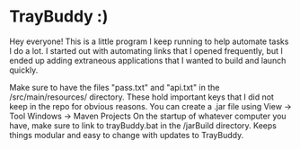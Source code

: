 # TrayBuddy :)

Hey everyone!
This is a little program I keep running to help automate tasks I do a lot. I started out with automating links that I opened frequently, but I ended up adding extraneous applications that I wanted to build and launch quickly.

Make sure to have the files "pass.txt" and "api.txt" in the /src/main/resources/ directory. These hold important keys that I did not keep in the repo for obvious reasons. 
You can create a .jar file using View -> Tool Windows -> Maven Projects On the startup of whatever computer you have, make sure to link to trayBuddy.bat in the /jarBuild directory. Keeps things modular and easy to change with updates to TrayBuddy.